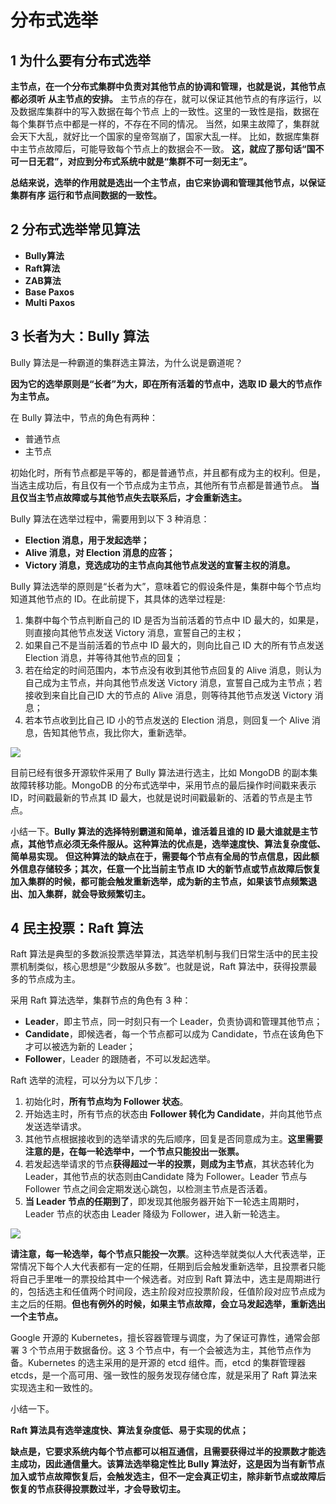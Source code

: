 # 分布式选举

## 1 为什么要有分布式选举

**主节点，在一个分布式集群中负责对其他节点的协调和管理，也就是说，其他节点都必须听**
**从主节点的安排。**
主节点的存在，就可以保证其他节点的有序运行，以及数据库集群中的写入数据在每个节点
上的一致性。这里的一致性是指，数据在每个集群节点中都是一样的，不存在不同的情况。
当然，如果主故障了，集群就会天下大乱，就好比一个国家的皇帝驾崩了，国家大乱一样。
比如，数据库集群中主节点故障后，可能导致每个节点上的数据会不一致。
**这，就应了那句话“国不可一日无君”，对应到分布式系统中就是“集群不可一刻无主”。**

**总结来说，选举的作用就是选出一个主节点，由它来协调和管理其他节点，以保证集群有序**
**运行和节点间数据的一致性。**



## 2 分布式选举常见算法

- **Bully算法**
- **Raft算法**
- **ZAB算法**
- **Base Paxos**
- **Multi Paxos**



## 3 长者为大：Bully 算法

Bully 算法是一种霸道的集群选主算法，为什么说是霸道呢？

**因为它的选举原则是“长者”为大，即在所有活着的节点中，选取 ID 最大的节点作为主节点。**

在 Bully 算法中，节点的角色有两种：

- 普通节点
- 主节点

初始化时，所有节点都是平等的，都是普通节点，并且都有成为主的权利。但是，当选主成功后，有且仅有一个节点成为主节点，其他所有节点都是普通节点。
**当且仅当主节点故障或与其他节点失去联系后，才会重新选主。**

Bully 算法在选举过程中，需要用到以下 3 种消息：

- **Election 消息，用于发起选举；**
- **Alive 消息，对 Election 消息的应答；**
- **Victory 消息，竞选成功的主节点向其他节点发送的宣誓主权的消息。**

Bully 算法选举的原则是“长者为大”，意味着它的假设条件是，集群中每个节点均知道其他节点的 ID。在此前提下，其具体的选举过程是:

1. 集群中每个节点判断自己的 ID 是否为当前活着的节点中 ID 最大的，如果是，则直接向其他节点发送 Victory 消息，宣誓自己的主权；
2. 如果自己不是当前活着的节点中 ID 最大的，则向比自己 ID 大的所有节点发送Election 消息，并等待其他节点的回复；
3. 若在给定的时间范围内，本节点没有收到其他节点回复的 Alive 消息，则认为自己成为主节点，并向其他节点发送 Victory 消息，宣誓自己成为主节点；若接收到来自比自己ID 大的节点的 Alive 消息，则等待其他节点发送 Victory 消息；
4. 若本节点收到比自己 ID 小的节点发送的 Election 消息，则回复一个 Alive 消息，告知其他节点，我比你大，重新选举。



![](http://dist415.oss-cn-beijing.aliyuncs.com/disbully.png)



目前已经有很多开源软件采用了 Bully 算法进行选主，比如 MongoDB 的副本集故障转移功能。MongoDB 的分布式选举中，采用节点的最后操作时间戳来表示 ID，时间戳最新的节点其 ID 最大，也就是说时间戳最新的、活着的节点是主节点。

小结一下。**Bully 算法的选择特别霸道和简单，谁活着且谁的 ID 最大谁就是主节点，其他节点必须无条件服从。这种算法的优点是，选举速度快、算法复杂度低、简单易实现。**
**但这种算法的缺点在于，需要每个节点有全局的节点信息，因此额外信息存储较多；其次，任意一个比当前主节点 ID 大的新节点或节点故障后恢复加入集群的时候，都可能会触发重新选举，成为新的主节点，如果该节点频繁退出、加入集群，就会导致频繁切主。**

## 4 民主投票：Raft 算法

Raft 算法是典型的多数派投票选举算法，其选举机制与我们日常生活中的民主投票机制类似，核心思想是“少数服从多数”。也就是说，Raft 算法中，获得投票最多的节点成为主。

采用 Raft 算法选举，集群节点的角色有 3 种：

- **Leader**，即主节点，同一时刻只有一个 Leader，负责协调和管理其他节点；
- **Candidate**，即候选者，每一个节点都可以成为 Candidate，节点在该角色下才可以被选为新的 Leader；
- **Follower**，Leader 的跟随者，不可以发起选举。



Raft 选举的流程，可以分为以下几步：

1. 初始化时，**所有节点均为 Follower 状态**。
2. 开始选主时，所有节点的状态由 **Follower 转化为 Candidate**，并向其他节点发送选举请求。
3. 其他节点根据接收到的选举请求的先后顺序，回复是否同意成为主。**这里需要注意的是，在每一轮选举中，一个节点只能投出一张票。**
4. 若发起选举请求的节点**获得超过一半的投票，则成为主节点**，其状态转化为 Leader，其他节点的状态则由Candidate 降为 Follower。Leader 节点与 Follower 节点之间会定期发送心跳包，以检测主节点是否活着。
5. **当 Leader 节点的任期到了**，即发现其他服务器开始下一轮选主周期时，Leader 节点的状态由 Leader 降级为 Follower，进入新一轮选主。

![](http://dist415.oss-cn-beijing.aliyuncs.com/disraft.png)



**请注意，每一轮选举，每个节点只能投一次票**。这种选举就类似人大代表选举，正常情况下每个人大代表都有一定的任期，任期到后会触发重新选举，且投票者只能将自己手里唯一的票投给其中一个候选者。对应到 Raft 算法中，选主是周期进行的，包括选主和任值两个时间段，选主阶段对应投票阶段，任值阶段对应节点成为主之后的任期。**但也有例外的时候，如果主节点故障，会立马发起选举，重新选出一个主节点。**

Google 开源的 Kubernetes，擅长容器管理与调度，为了保证可靠性，通常会部署 3 个节点用于数据备份。这 3 个节点中，有一个会被选为主，其他节点作为备。Kubernetes 的选主采用的是开源的 etcd 组件。而，etcd 的集群管理器 etcds，是一个高可用、强一致性的服务发现存储仓库，就是采用了 Raft 算法来实现选主和一致性的。

小结一下。

**Raft 算法具有选举速度快、算法复杂度低、易于实现的优点；**

**缺点是，它要求系统内每个节点都可以相互通信，且需要获得过半的投票数才能选主成功，因此通信量大。该算法选举稳定性比 Bully 算法好，这是因为当有新节点加入或节点故障恢复后，会触发选主，但不一定会真正切主，除非新节点或故障后恢复的节点获得投票数过半，才会导致切主。**